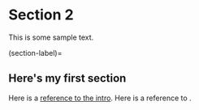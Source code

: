 # Section 2

This is some sample text.

(section-label)=
## Here's my first section

Here is a [reference to the intro](intro.md). Here is a reference to [](section-label).